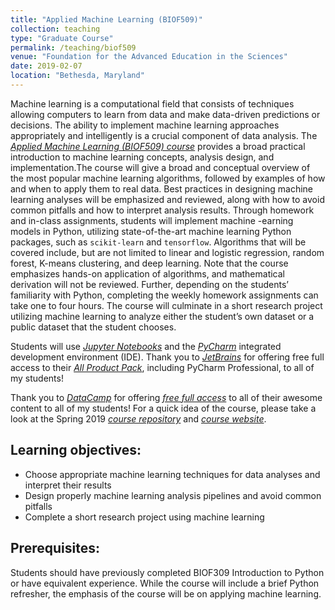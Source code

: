 ```yaml
---
title: "Applied Machine Learning (BIOF509)"
collection: teaching
type: "Graduate Course"
permalink: /teaching/biof509
venue: "Foundation for the Advanced Education in the Sciences"
date: 2019-02-07
location: "Bethesda, Maryland"
---
```


Machine learning is a computational field that consists of techniques allowing computers to learn from data and make data-driven predictions or decisions. The ability to implement machine learning approaches appropriately and intelligently is a crucial component of data analysis. The <font color="blue"><i><a href="https://biof509.github.io">Applied Machine Learning (BIOF509) course</a></i></font> provides a broad practical introduction to machine learning concepts, analysis design, and implementation.The course will give a broad and conceptual overview of the most popular machine learning algorithms, followed by examples of how and when to apply them to real data. Best practices in designing machine learning analyses will be emphasized and reviewed, along with how to avoid common pitfalls and how to interpret analysis results. Through homework and in-class assignments, students will implement machine -earning models in Python, utilizing state-of-the-art machine learning Python packages, such as `scikit-learn` and `tensorflow`. Algorithms that will be covered include, but are not limited to linear and logistic regression, random forest, K-means clustering, and deep learning. Note that the course emphasizes hands-on application of algorithms, and mathematical derivation will not be reviewed. Further, depending on the students’ familiarity with Python, completing the weekly homework assignments can take one to four hours. The course will culminate in a short research project utilizing machine learning to analyze either the student’s own dataset or a public dataset that the student chooses.

Students will use <font color="blue"><i><a href="http://jupyter.org/">Jupyter Notebooks</a></i></font> and the <font color="blue"><i><a href="https://www.jetbrains.com/pycharm/">PyCharm</a></i></font> integrated development environment (IDE). Thank you to <font color="blue"><i><a href="https://www.jetbrains.com">JetBrains</a></i></font> for offering free full access to their <font color="blue"><i><a href="https://www.jetbrains.com/student/">All Product Pack</a></i></font>, including PyCharm Professional, to all of my students!


Thank you to <font color="blue"><i><a href="https://www.datacamp.com/">DataCamp</a></i></font> for offering <font color="blue"><i><a href="https://www.datacamp.com/groups/education">free full access</a></i></font> to all of their awesome content to all of my students! For a quick idea of the course, please take a look at the Spring 2019 <font color="blue"><i><a href="https://github.com/biof509/spring2019">course repository</a></i></font> and <font color="blue"><i><a href="https://biof509.github.io/spring2019">course website</a></i></font>.

## Learning objectives:
- Choose appropriate machine learning techniques for data analyses and interpret their results
- Design properly machine learning analysis pipelines and avoid common pitfalls
- Complete a short research project using machine learning

## Prerequisites:

Students should have previously completed BIOF309 Introduction to Python or have equivalent experience. While the course will include a brief Python refresher, the emphasis of the course will be on applying machine learning.
